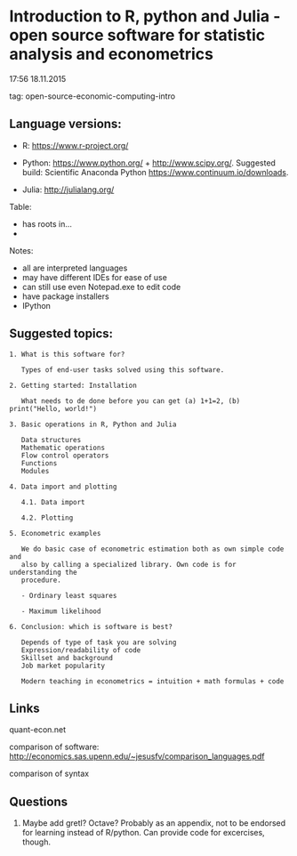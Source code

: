 Introduction to R, python and Julia - open source software for statistic analysis and econometrics
==================================================================================================
17:56 18.11.2015

tag: open-source-economic-computing-intro


Language versions:
------------------

- R: https://www.r-project.org/

- Python: https://www.python.org/ + http://www.scipy.org/. 
  Suggested build: Scientific Anaconda Python https://www.continuum.io/downloads.

- Julia: http://julialang.org/

Table:
- has roots in... 
- 

Notes: 
- all are interpreted languages
- may have different IDEs for ease of use
- can still use even Notepad.exe to edit code 
- have package installers
- IPython


Suggested topics:
-----------------

```
1. What is this software for?

   Types of end-user tasks solved using this software.   

2. Getting started: Installation 

   What needs to de done before you can get (a) 1+1=2, (b) print("Hello, world!")

3. Basic operations in R, Python and Julia

   Data structures
   Mathematic operations 
   Flow control operators
   Functions
   Modules
   
4. Data import and plotting

   4.1. Data import  

   4.2. Plotting

5. Econometric examples

   We do basic case of econometric estimation both as own simple code and 
   also by calling a specialized library. Own code is for understanding the 
   procedure.

   - Ordinary least squares 

   - Maximum likelihood

6. Conclusion: which is software is best?

   Depends of type of task you are solving 
   Expression/readability of code 
   Skillset and background
   Job market popularity 

   Modern teaching in econometrics = intuition + math formulas + code

```

Links
-----

quant-econ.net

comparison of software: http://economics.sas.upenn.edu/~jesusfv/comparison_languages.pdf

comparison of syntax

Questions
---------

1. Maybe add gretl? Octave? Probably as an appendix, not to be endorsed for learning 
   instead of R/python. Can provide code for excercises, though. 
